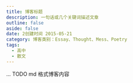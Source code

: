 ```yaml
---
title: 博客标题
description: 一句话或几个关键词描述文章
outline: false
aside: false
date: 2创建时间 2015-05-21
category: 博客类别：Essay、Thought、Mess、Poetry
tags:
  - 高中
  - 散文
---
```


<!--@include: ../../../.vitepress/template/PostCommon.md-->


... TODO md 格式博客内容